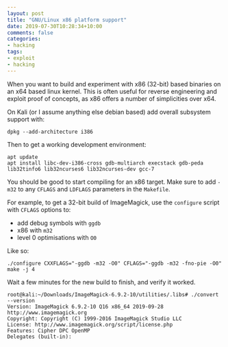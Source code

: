 ```yaml
---
layout: post
title: "GNU/Linux x86 platform support"
date: 2019-07-30T10:28:34+10:00
comments: false
categories:
- hacking
tags:
- exploit
- hacking
---
```



When you want to build and experiment with x86 (32-bit) based binaries on an x64 based linux kernel. This is often useful for reverse engineering and exploit proof of concepts, as x86 offers a number of simplicities over x64.

On Kali (or I assume anything else debian based) add overall subsystem support with:

    dpkg --add-architecture i386

Then to get a working development environment:

    apt update
    apt install libc-dev-i386-cross gdb-multiarch execstack gdb-peda lib32tinfo6 lib32ncurses6 lib32ncurses-dev gcc-7

You should be good to start compiling for an x86 target. Make sure to add `-m32` to any `CFLAGS` and `LDFLAGS` parameters in the `Makefile`.

For example, to get a 32-bit build of ImageMagick, use the `configure` script with `CFLAGS` options to:

* add debug symbols with `ggdb`
* x86 with `m32`
* level 0 optimisations with `O0`

Like so:

    ./configure CXXFLAGS="-ggdb -m32 -O0" CFLAGS="-ggdb -m32 -fno-pie -O0"
    make -j 4

Wait a few minutes for the new build to finish, and verify it worked.

    root@kali:~/Downloads/ImageMagick-6.9.2-10/utilities/.libs# ./convert --version
    Version: ImageMagick 6.9.2-10 Q16 x86_64 2019-09-28 http://www.imagemagick.org
    Copyright: Copyright (C) 1999-2016 ImageMagick Studio LLC
    License: http://www.imagemagick.org/script/license.php
    Features: Cipher DPC OpenMP 
    Delegates (built-in): 
